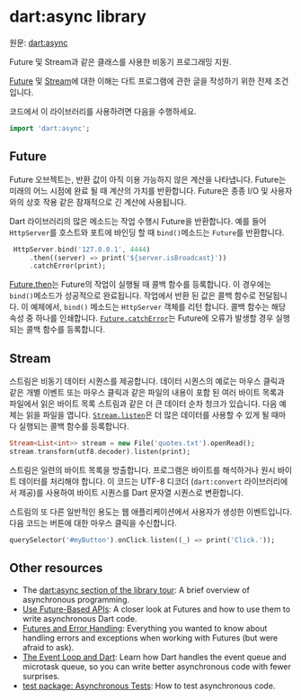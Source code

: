 # dart:async library 

원문: [dart:async](https://translate.google.com/#view=home&op=translate&sl=auto&tl=ko&text=%E0%BA%9D%E0%BA%B1%E0%BA%99%E0%BA%88%E0%BA%B0%E0%BB%84%E0%BA%9B%E0%BA%8A%E0%BA%B7%E0%BB%89%E0%BA%A5%E0%BA%AD%E0%BA%94%E0%BB%80%E0%BA%95%E0%BA%B5%E0%BA%A5%E0%BA%B5%E0%BB%88%E0%BA%81%E0%BB%8D%E0%BB%88%E0%BA%9A%E0%BB%8D%E0%BB%88%E0%BA%A1%E0%BA%B5%E0%BB%80%E0%BA%A7%E0%BA%A5%E0%BA%B2%E0%BB%84%E0%BA%9B)

Future 및 Stream과 같은 클래스를 사용한 비동기 프로그래밍 지원.

[Future](https://api.dartlang.org/stable/2.3.1/dart-async/Future-class.html) 및 [Stream](https://api.dartlang.org/stable/2.3.1/dart-async/Stream-class.html)에 대한 이해는 다트 프로그램에 관한 글을 작성하기 위한 전제 조건입니다.

코드에서 이 라이브러리를 사용하려면 다음을 수행하세요.

```dart
import 'dart:async';
```

## Future

Future 오브젝트는, 반환 값이 아직 이용 가능하지 않은 계산을 나타냅니다. Future는 미래의 어느 시점에 완료 될 때 계산의 가치를 반환합니다. Future은 종종 I/O 및 사용자와의 상호 작용 같은 잠재적으로 긴 계산에 사용됩니다.

Dart 라이브러리의 많은 메소드는 작업 수행시 Future을 반환합니다. 예를 들어 `HttpServer`를 호스트와 포트에 바인딩 할 때 `bind()`메소드는 `Future`를 반환합니다.

```dart
 HttpServer.bind('127.0.0.1', 4444)
     .then((server) => print('${server.isBroadcast}'))
     .catchError(print);
```

[Future.then](https://api.dartlang.org/stable/2.3.1/dart-async/Future/then.html)는 Future의 작업이 실행될 때 콜백 함수를 등록합니다. 이 경우에는 `bind()`메소드가 성공적으로 완료됩니다. 작업에서 반환 된 값은 콜백 함수로 전달됩니다. 이 예제에서, `bind()` 메소드는 `HttpServer` 객체를 리턴 합니다. 콜백 함수는 해당 속성 중 하나를 인쇄합니다. [`Future.catchError`](https://api.dartlang.org/stable/2.3.1/dart-async/Future/catchError.html)는 Future에 오류가 발생할 경우 실행되는 콜백 함수를 등록합니다.

## Stream

스트림은 비동기 데이터 시퀀스를 제공합니다. 데이터 시퀀스의 예로는 마우스 클릭과 같은 개별 이벤트 또는 마우스 클릭과 같은 파일의 내용이 포함 된 여러 바이트 목록과 파일에서 읽은 바이트 목록 스트림과 같은 더 큰 데이터 순차 청크가 있습니다. 다음 예제는 읽을 파일을 엽니다. [`Stream.listen`](https://api.dartlang.org/stable/2.3.1/dart-async/Stream/listen.html)은 더 많은 데이터를 사용할 수 있게 될 때마다 실행되는 콜백 함수를 등록합니다.

```dart
Stream<List<int>> stream = new File('quotes.txt').openRead();
stream.transform(utf8.decoder).listen(print);
```

스트림은 일련의 바이트 목록을 방출합니다. 프로그램은 바이트를 해석하거나 원시 바이트 데이터를 처리해야 합니다. 이 코드는 UTF-8 디코더 (`dart:convert` 라이브러리에서 제공)를 사용하여 바이트 시퀀스를 Dart 문자열 시퀀스로 변환합니다.

스트림의 또 다른 일반적인 용도는 웹 애플리케이션에서 사용자가 생성한 이벤트입니다. 다음 코드는 버튼에 대한 마우스 클릭을 수신합니다.

```dart
querySelector('#myButton').onClick.listen((_) => print('Click.'));
```

## Other resources

- The [dart:async section of the library tour](https://www.dartlang.org/docs/dart-up-and-running/ch03.html#dartasync---asynchronous-programming): A brief overview of asynchronous programming.
- [Use Future-Based APIs](https://www.dartlang.org/docs/tutorials/futures/): A closer look at Futures and how to use them to write asynchronous Dart code.
- [Futures and Error Handling](https://www.dartlang.org/articles/futures-and-error-handling/): Everything you wanted to know about handling errors and exceptions when working with Futures (but were afraid to ask).
- [The Event Loop and Dart](https://www.dartlang.org/articles/event-loop/): Learn how Dart handles the event queue and microtask queue, so you can write better asynchronous code with fewer surprises.
- [test package: Asynchronous Tests](https://pub.dartlang.org/packages/test): How to test asynchronous code.

